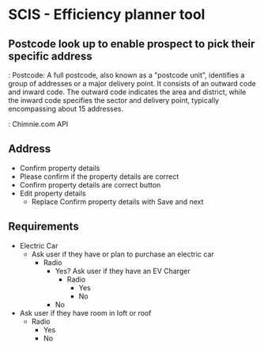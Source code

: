 # SCIS - Efficiency planner tool

## Postcode look up to enable prospect to pick their specific address

: Postcode: A full postcode, also known as a "postcode unit", identifies a group of addresses or a major delivery point. It consists of an outward code and inward code. The outward code indicates the area and district, while the inward code specifies the sector and delivery point, typically encompassing about 15 addresses.

: Chimnie.com API



## Address
- Confirm property details
- Please confirm if the property details are correct
- Confirm property details are correct button
- Edit property details
  - Replace Confirm property details with Save and next
  
## Requirements
- Electric Car
  - Ask user if they have or plan to purchase an electric car
    - Radio
      - Yes? Ask user if they have an EV Charger
        - Radio
          - Yes
          - No
      - No
- Ask user if they have room in loft or roof
  - Radio
    - Yes
    - No